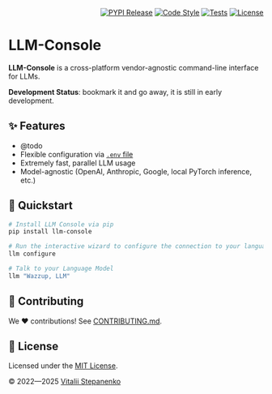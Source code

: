 <p align="right">
<a href="https://pypi.org/project/llm-console/" target="_blank"><img src="https://badge.fury.io/py/llm-console.svg" alt="PYPI Release"></a>
<a href="https://github.com/Nayjest/LLM-Console/actions/workflows/code-style.yml" target="_blank"><img src="https://github.com/Nayjest/LLM-Console/actions/workflows/code-style.yml/badge.svg" alt="Code Style"></a>
<a href="https://github.com/Nayjest/LLM-Console/actions/workflows/tests.yml" target="_blank"><img src="https://github.com/Nayjest/LLM-Console/actions/workflows/tests.yml/badge.svg" alt="Tests"></a>
<a href="https://github.com/Nayjest/LLM-Console/blob/main/LICENSE" target="_blank"><img src="https://img.shields.io/static/v1?label=license&message=MIT&color=d08aff" alt="License"></a>
</p>

# LLM-Console

**LLM-Console** is a cross-platform vendor-agnostic command-line interface for LLMs.

**Development Status**: bookmark it and go away, it is still in early development.

## ✨ Features

- @todo
- Flexible configuration via [`.env` file](.env.example)
- Extremely fast, parallel LLM usage
- Model-agnostic (OpenAI, Anthropic, Google, local PyTorch inference, etc.)


## 🚀 Quickstart
```bash
# Install LLM Console via pip
pip install llm-console

# Run the interactive wizard to configure the connection to your language model.
llm configure

# Talk to your Language Model
llm "Wazzup, LLM"
```

## 🤝 Contributing

We ❤️ contributions! See [CONTRIBUTING.md](CONTRIBUTING.md).

## 📝 License

Licensed under the [MIT License](LICENSE).

© 2022&mdash;2025 [Vitalii Stepanenko](mailto:mail@vitaliy.in)
